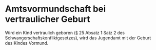 # Amtsvormundschaft bei vertraulicher Geburt

Wird ein Kind vertraulich geboren (§ 25 Absatz 1 Satz 2 des Schwangerschaftskonfliktgesetzes), wird das Jugendamt mit der Geburt des Kindes Vormund. 

